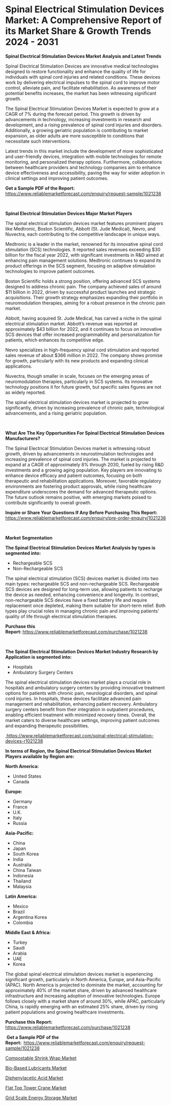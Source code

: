 <p><h1>Spinal Electrical Stimulation Devices Market: A Comprehensive Report of its Market Share & Growth Trends 2024 - 2031</h1></p><p><strong>Spinal Electrical Stimulation Devices Market Analysis and Latest Trends</strong></p>
<p><p>Spinal Electrical Stimulation Devices are innovative medical technologies designed to restore functionality and enhance the quality of life for individuals with spinal cord injuries and related conditions. These devices work by delivering electrical impulses to the spinal cord to improve motor control, alleviate pain, and facilitate rehabilitation. As awareness of their potential benefits increases, the market has been witnessing significant growth.</p><p>The Spinal Electrical Stimulation Devices Market is expected to grow at a CAGR of 7% during the forecast period. This growth is driven by advancements in technology, increasing investments in research and development, and a rising prevalence of spinal cord injuries and disorders. Additionally, a growing geriatric population is contributing to market expansion, as older adults are more susceptible to conditions that necessitate such interventions.</p><p>Latest trends in this market include the development of more sophisticated and user-friendly devices, integration with mobile technologies for remote monitoring, and personalized therapy options. Furthermore, collaborations between healthcare providers and technology companies aim to enhance device effectiveness and accessibility, paving the way for wider adoption in clinical settings and improving patient outcomes.</p></p>
<p><strong>Get a Sample PDF of the Report:&nbsp;</strong> <a href="https://www.reliablemarketforecast.com/enquiry/request-sample/1021238?utm_campaign=1169&utm_medium=2&utm_source=Github&utm_content=ia&utm_term=04122024&utm_id=spinal-electrical-stimulation-devices">https://www.reliablemarketforecast.com/enquiry/request-sample/1021238</a></p>
<p>&nbsp;</p>
<p><strong>Spinal Electrical Stimulation Devices Major Market Players</strong></p>
<p><p>The spinal electrical stimulation devices market features prominent players like Medtronic, Boston Scientific, Abbott (St. Jude Medical), Nevro, and Nuvectra, each contributing to the competitive landscape in unique ways.</p><p>Medtronic is a leader in the market, renowned for its innovative spinal cord stimulation (SCS) technologies. It reported sales revenues exceeding $30 billion for the fiscal year 2022, with significant investments in R&D aimed at enhancing pain management solutions. Medtronic continues to expand its product offerings in the SCS segment, focusing on adaptive stimulation technologies to improve patient outcomes.</p><p>Boston Scientific holds a strong position, offering advanced SCS systems designed to address chronic pain. The company achieved sales of around $11 billion in 2022, driven by successful product launches and strategic acquisitions. Their growth strategy emphasizes expanding their portfolio in neuromodulation therapies, aiming for a robust presence in the chronic pain market.</p><p>Abbott, having acquired St. Jude Medical, has carved a niche in the spinal electrical stimulation market. Abbott’s revenue was reported at approximately $43 billion for 2022, and it continues to focus on innovative SCS devices that offer increased programmability and personalization for patients, which enhances its competitive edge.</p><p>Nevro specializes in high-frequency spinal cord stimulation and reported sales revenue of about $366 million in 2022. The company shows promise for growth, particularly with its new products and expanding clinical applications.</p><p>Nuvectra, though smaller in scale, focuses on the emerging areas of neuromodulation therapies, particularly in SCS systems. Its innovative technology positions it for future growth, but specific sales figures are not as widely reported.</p><p>The spinal electrical stimulation devices market is projected to grow significantly, driven by increasing prevalence of chronic pain, technological advancements, and a rising geriatric population.</p></p>
<p>&nbsp;</p>
<p><strong>What Are The Key Opportunities For Spinal Electrical Stimulation Devices Manufacturers?</strong></p>
<p><p>The Spinal Electrical Stimulation Devices market is witnessing robust growth, driven by advancements in neurostimulation technologies and increasing prevalence of spinal cord injuries. The market is projected to expand at a CAGR of approximately 8% through 2030, fueled by rising R&D investments and a growing aging population. Key players are innovating to enhance device efficacy and patient outcomes, focusing on both therapeutic and rehabilitation applications. Moreover, favorable regulatory environments are fostering product approvals, while rising healthcare expenditure underscores the demand for advanced therapeutic options. The future outlook remains positive, with emerging markets poised to contribute significantly to overall growth.</p></p>
<p><strong>Inquire or Share Your Questions If Any Before Purchasing This Report:</strong> <a href="https://www.reliablemarketforecast.com/enquiry/pre-order-enquiry/1021238?utm_campaign=1169&utm_medium=2&utm_source=Github&utm_content=ia&utm_term=04122024&utm_id=spinal-electrical-stimulation-devices">https://www.reliablemarketforecast.com/enquiry/pre-order-enquiry/1021238</a></p>
<p>&nbsp;</p>
<p><strong>Market Segmentation</strong></p>
<p><strong>The Spinal Electrical Stimulation Devices Market Analysis by types is segmented into:</strong></p>
<p><ul><li>Rechargeable SCS</li><li>Non-Rechargeable SCS</li></ul></p>
<p><p>The spinal electrical stimulation (SCS) devices market is divided into two main types: rechargeable SCS and non-rechargeable SCS. Rechargeable SCS devices are designed for long-term use, allowing patients to recharge the device as needed, enhancing convenience and longevity. In contrast, non-rechargeable SCS devices have a fixed battery life and require replacement once depleted, making them suitable for short-term relief. Both types play crucial roles in managing chronic pain and improving patients' quality of life through electrical stimulation therapies.</p></p>
<p><strong>Purchase this Report:&nbsp;</strong><a href="https://www.reliablemarketforecast.com/purchase/1021238?utm_campaign=1169&utm_medium=2&utm_source=Github&utm_content=ia&utm_term=04122024&utm_id=spinal-electrical-stimulation-devices">https://www.reliablemarketforecast.com/purchase/1021238</a></p>
<p>&nbsp;</p>
<p><strong>The Spinal Electrical Stimulation Devices Market Industry Research by Application is segmented into:</strong></p>
<p><ul><li>Hospitals</li><li>Ambulatory Surgery Centers</li></ul></p>
<p><p>The spinal electrical stimulation devices market plays a crucial role in hospitals and ambulatory surgery centers by providing innovative treatment options for patients with chronic pain, neurological disorders, and spinal cord injuries. In hospitals, these devices facilitate advanced pain management and rehabilitation, enhancing patient recovery. Ambulatory surgery centers benefit from their integration in outpatient procedures, enabling efficient treatment with minimized recovery times. Overall, the market caters to diverse healthcare settings, improving patient outcomes and expanding therapeutic possibilities.</p></p>
<p><a href="https://www.reliablemarketforecast.com/spinal-electrical-stimulation-devices-r1021238?utm_campaign=1169&utm_medium=2&utm_source=Github&utm_content=ia&utm_term=04122024&utm_id=spinal-electrical-stimulation-devices">&nbsp;https://www.reliablemarketforecast.com/spinal-electrical-stimulation-devices-r1021238</a></p>
<p><strong>In terms of Region, the Spinal Electrical Stimulation Devices Market Players available by Region are:</strong></p>
<p>
    <p> <strong> North America: </strong>
        <ul>
            <li>United States</li>
            <li>Canada</li>
        </ul>
        </p> 
    <p> <strong> Europe: </strong>
        <ul>
            <li>Germany</li>
            <li>France</li>
            <li>U.K.</li>
            <li>Italy</li>
            <li>Russia</li>
        </ul>
        </p> 
    <p> <strong> Asia-Pacific: </strong>
        <ul>
            <li>China</li>
            <li>Japan</li>
            <li>South Korea</li>
            <li>India</li>
            <li>Australia</li>
            <li>China Taiwan</li>
            <li>Indonesia</li>
            <li>Thailand</li>
            <li>Malaysia</li>
        </ul>
        </p> 
    <p> <strong> Latin America: </strong>
        <ul>
            <li>Mexico</li>
            <li>Brazil</li>
            <li>Argentina Korea</li>
            <li>Colombia</li>
        </ul>
        </p> 
    <p> <strong> Middle East & Africa: </strong>
        <ul>
            <li>Turkey</li>
            <li>Saudi</li>
            <li>Arabia</li>
            <li>UAE</li>
            <li>Korea</li>
        </ul>
    </p>
    </p>
<p><p>The global spinal electrical stimulation devices market is experiencing significant growth, particularly in North America, Europe, and Asia-Pacific (APAC). North America is projected to dominate the market, accounting for approximately 40% of the market share, driven by advanced healthcare infrastructure and increasing adoption of innovative technologies. Europe follows closely with a market share of around 30%, while APAC, particularly China, is rapidly emerging with an estimated 25% share, driven by rising patient populations and growing healthcare investments.</p></p>
<p><strong>Purchase this Report: </strong><a href="https://www.reliablemarketforecast.com/purchase/1021238?utm_campaign=1169&utm_medium=2&utm_source=Github&utm_content=ia&utm_term=04122024&utm_id=spinal-electrical-stimulation-devices">https://www.reliablemarketforecast.com/purchase/1021238</a></p>
<p>&nbsp;<strong>Get a Sample PDF of the Report:&nbsp;&nbsp;</strong><a href="https://www.reliablemarketforecast.com/enquiry/request-sample/1021238?utm_campaign=1169&utm_medium=2&utm_source=Github&utm_content=ia&utm_term=04122024&utm_id=spinal-electrical-stimulation-devices">https://www.reliablemarketforecast.com/enquiry/request-sample/1021238</a></p>
<p><strong></strong></p>
<p><p><a href="https://www.linkedin.com/pulse/strategic-market-insights-global-compostable-shrink-wrap-2024-bba3e?utm_campaign=1169&utm_medium=2&utm_source=Github&utm_content=ia&utm_term=04122024&utm_id=spinal-electrical-stimulation-devices">Compostable Shrink Wrap Market</a></p><p><a href="https://github.com/pizolina/Market-Research-Report-List-6/blob/main/bio-based-lubricants-market.md?utm_campaign=1169&utm_medium=2&utm_source=Github&utm_content=ia&utm_term=04122024&utm_id=spinal-electrical-stimulation-devices">Bio-Based Lubricants Market</a></p><p><a href="https://www.linkedin.com/pulse/diphenylacetic-acid-market-growth-study-examines-trajectory-h5xme?utm_campaign=1169&utm_medium=2&utm_source=Github&utm_content=ia&utm_term=04122024&utm_id=spinal-electrical-stimulation-devices">Diphenylacetic Acid Market</a></p><p><a href="https://issuu.com/reportprime-2/docs/flat-top-tower-crane-market-size-2030.pptx?utm_campaign=1169&utm_medium=2&utm_source=Github&utm_content=ia&utm_term=04122024&utm_id=spinal-electrical-stimulation-devices">Flat Top Tower Crane Market</a></p><p><a href="https://issuu.com/reportprime-2/docs/grid-scale-energy-storage-market-size-2030.pptx?utm_campaign=1169&utm_medium=2&utm_source=Github&utm_content=ia&utm_term=04122024&utm_id=spinal-electrical-stimulation-devices">Grid Scale Energy Storage Market</a></p></p>